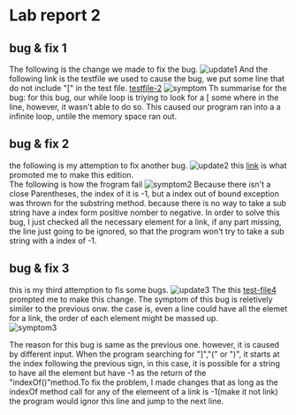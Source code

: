 # Lab report 2
## bug & fix 1
The following is the change we made to fix the bug. 
![update1](https://user-images.githubusercontent.com/55153144/151636916-84163292-72b4-47ab-b3b7-e7964216aa76.png)
And the following link is the testfile we used to cause the bug, we put some line that do not include "\[" in the test file. 
[testfile-2](https://pei-lu.github.io/markdown-parse/test-file2.html)
![symptom](https://user-images.githubusercontent.com/55153144/151637089-a78dcaf9-7fcf-4291-956d-b4905af34aff.png)
Th summarise for the bug: for this bug, our while loop is triying to look for a \[ some where in the line, however, it wasn't able to do so. This caused our program ran into a a infinite loop, untile the memory space ran out. 

## bug & fix 2
the following is my attemption to fix another bug.
![update2](https://user-images.githubusercontent.com/55153144/151639507-8bd4aa1f-6c09-47d3-98bf-5338b26c9b13.png)
this [link](https://pei-lu.github.io/markdown-parse/test-file3.html) is what promoted me to make this edition. <br/> The following is how the frogram fail
![symptom2](https://user-images.githubusercontent.com/55153144/151638877-2dbbd2a3-a1ff-4058-95fe-2d034fb12e08.png)
Because there isn't a close Parentheses, the index of it is -1, but a index out of bound exception was thrown for the substring method. because there is no way to take a sub string have a index form positive nomber to negative. In order to solve this bug, I just checked all the necessary element for a link, if any part missing, the line just going to be ignored, so that the program won't try to take a sub string with a index of -1.

## bug & fix 3
this is my third attemption to fis some bugs.
![update3](https://user-images.githubusercontent.com/55153144/151639957-beadd347-4b0d-4a31-a6b4-dce558af810b.png)
The this [test-file4](https://pei-lu.github.io/markdown-parse/test-file4.html) prompted me to make this change.
The symptom of this bug is reletively similer to the previous onw. the case is, even a line could have all the elemet for a link, the order of each element might be massed up. <br/>
![symptom3](https://user-images.githubusercontent.com/55153144/151640071-381a5a89-9f9a-42dd-84b3-e84d09d4d5e1.png)

The reason for this bug is same as the previous one. however, it is caused by different input. When the program searching for "\]","\(" or "\)", it starts at the index following the previous sign, in this case, it is possible for a string to have all the element but have -1 as the return of the "indexOf()"method.To fix the problem, I made changes that as long as the indexOf method call for any of the elemeent of a link is -1(make it not link) the program would ignor this line and jump to the next line.


